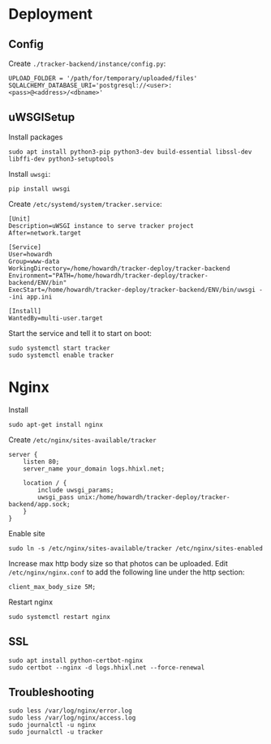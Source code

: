 # Deployment

## Config

Create `./tracker-backend/instance/config.py`:
```
UPLOAD_FOLDER = '/path/for/temporary/uploaded/files'
SQLALCHEMY_DATABASE_URI='postgresql://<user>:<pass>@<address>/<dbname>'
```

## uWSGISetup

Install packages
```
sudo apt install python3-pip python3-dev build-essential libssl-dev libffi-dev python3-setuptools
```

Install `uwsgi`:
```
pip install uwsgi
```

Create `/etc/systemd/system/tracker.service`:
```
[Unit]
Description=uWSGI instance to serve tracker project
After=network.target

[Service]
User=howardh
Group=www-data
WorkingDirectory=/home/howardh/tracker-deploy/tracker-backend
Environment="PATH=/home/howardh/tracker-deploy/tracker-backend/ENV/bin"
ExecStart=/home/howardh/tracker-deploy/tracker-backend/ENV/bin/uwsgi --ini app.ini

[Install]
WantedBy=multi-user.target
```

Start the service and tell it to start on boot:
```
sudo systemctl start tracker
sudo systemctl enable tracker
```

# Nginx

Install
```
sudo apt-get install nginx
```

Create `/etc/nginx/sites-available/tracker`
```
server {
    listen 80;
    server_name your_domain logs.hhixl.net;

    location / {
        include uwsgi_params;
        uwsgi_pass unix:/home/howardh/tracker-deploy/tracker-backend/app.sock;
    }
}
```

Enable site
```
sudo ln -s /etc/nginx/sites-available/tracker /etc/nginx/sites-enabled
```

Increase max http body size so that photos can be uploaded.
Edit `/etc/nginx/nginx.conf` to add the following line under the http section:
```
client_max_body_size 5M;
```

Restart nginx
```
sudo systemctl restart nginx
```

## SSL

```
sudo apt install python-certbot-nginx
sudo certbot --nginx -d logs.hhixl.net --force-renewal
```

## Troubleshooting

```
sudo less /var/log/nginx/error.log
sudo less /var/log/nginx/access.log
sudo journalctl -u nginx
sudo journalctl -u tracker
```
